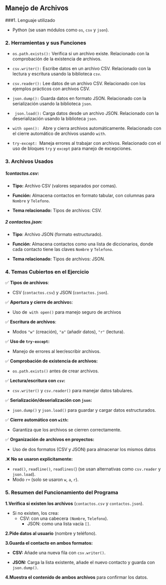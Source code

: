 Manejo de Archivos
-------------
###1. Lenguaje utilizado

- Python (se usan módulos como `os`, `csv` y `json`).

### 2. Herramientas y sus Funciones

- `os.path.exists():` Verifica si un archivo existe. Relacionado con la comprobación de la existencia de archivos.

- `csv.writer():` Escribe datos en un archivo CSV. Relacionado con la lectura y escritura usando la biblioteca `csv`.

- `csv.reader():` Lee datos de un archivo CSV. Relacionado con los ejemplos prácticos con archivos CSV.

- `json.dump():` Guarda datos en formato JSON. Relacionado con la serialización usando la biblioteca `json`.

- ` json.load():` Carga datos desde un archivo JSON. Relacionado con la deserialización usando la biblioteca `json`.

- `with open(): ` Abre y cierra archivos automáticamente. Relacionado con el cierre automático de archivos usando `with`.

- `try-except: `Maneja errores al trabajar con archivos. Relacionado con el uso de bloques `try` y `except` para manejo de excepciones.

### 3. Archivos Usados

#####  1contactos.csv:
 - **Tipo:** Archivo CSV (valores separados por comas).

- **Función:** Almacena contactos en formato tabular, con columnas para `Nombre` y `Telefono`.

- **Tema relacionado:** Tipos de archivos: CSV.


##### 2 contactos.json:

- **Tipo**: Archivo JSON (formato estructurado).

- **Función**: Almacena contactos como una lista de diccionarios, donde cada contacto tiene las claves `Nombre` y `Telefono`.

- **Tema relacionado:** Tipos de archivos: JSON.

### 4. Temas Cubiertos en el Ejercicio

✅ **Tipos de archivos**: 
- CSV (`contactos.csv`) y JSON (`contactos.json`).

✅ **Apertura y cierre de archivo**s:
- Uso de` with open()` para manejo seguro de archivos

✅ **Escritura de archivos**:
- Modos `"w"` (creación), `"a"` (añadir datos), `"r"` (lectura).

✅ **Uso de `try-except`:**
- Manejo de errores al leer/escribir archivos.

✅ **Comprobación de existencia de archivos:**
- `os.path.exists()` antes de crear archivos.

✅ **Lectura/escritura con `csv`:**
- `csv.writer()` y `csv.reader()` para manejar datos tabulares.

✅ **Serialización/deserialización con `json`:**
- `json.dump()` y `json.load()` para guardar y cargar datos estructurados.

✅ **Cierre automático con `with`:**
- Garantiza que los archivos se cierren correctamente.

✅ **Organización de archivos en proyectos:**
- Uso de dos formatos (CSV y JSON) para almacenar los mismos datos

.❌ **No se usaron explícitamente:**
- `read()`, `readline()`, `readlines(`) (se usan alternativas como `csv.reader` y `json.load`).
- Modo `r+` (solo se usaron `w`, `a`, `r`).

### 5. Resumen del Funcionamiento del Programa
**1.Verifica si existen los archivos** (`contactos.csv` y `contactos.json`).
- Si no existen, los crea:
   - CSV: con una cabecera `(Nombre`, `Telefono`).
     - JSON: como una lista vacía `[]`.
	 
**2.Pide datos al usuario** (nombre y teléfono).

**3.Guarda el contacto en ambos formatos:**

- **CSV:** Añade una nueva fila con `csv.writer()`.

- **JSON:** Carga la lista existente, añade el nuevo contacto y guarda con `json.dump()`.

**4.Muestra el contenido de ambos archivos** para confirmar los datos.
